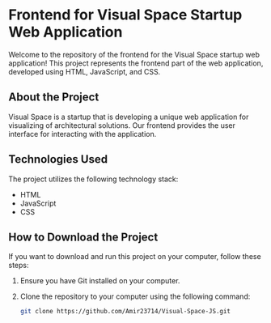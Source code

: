 # Frontend for Visual Space Startup Web Application

Welcome to the repository of the frontend for the Visual Space startup web application! This project represents the frontend part of the web application, developed using HTML, JavaScript, and CSS.

## About the Project

Visual Space is a startup that is developing a unique web application for visualizing of architectural solutions. Our frontend provides the user interface for interacting with the application.

## Technologies Used

The project utilizes the following technology stack:

- HTML
- JavaScript
- CSS

## How to Download the Project

If you want to download and run this project on your computer, follow these steps:

1. Ensure you have Git installed on your computer.

2. Clone the repository to your computer using the following command:

   ```bash
   git clone https://github.com/Amir23714/Visual-Space-JS.git
   ```
